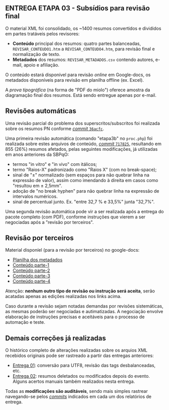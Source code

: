 ## ENTREGA ETAPA 03 - Subsídios para revisão final

O material XML foi consolidado, os ~1400 resumos convertidos e divididos em partes tratáveis pelos revisores:

* **Conteúdo** principal dos resumos: quatro partes balanceadas, `REVISAR_CONTEUDO1.htm` a `REVISAR_CONTEUDO4.htm`, para revisão final e normalização de texto.
* **Metadados** dos resumos: `REVISAR_METADADOS.csv` contendo autores, e-mail, apoio e afiliação.

O conteúdo estará disponível para revisão *online* em Google-docs, os metadados disponíveis para revisão em planilha offline (ex. Excel).

A *prova tipográfica* (na forma de "PDF do miolo") oferece amostra da diagramação final dos resumos. Está sendo entregue apenas por e-mail.

## Revisões automáticas 
Uma revisão parcial do problema dos superscritos/subscritos foi realizada sobre os resumos PN conforme [*commit* `36acfc`](https://github.com/ppKrauss/SBPqO-2019/commit/36acfc40ae97f3b530d070a59b5904e69ea81f94).

Uma primeira revisão automática (comando "etapa3b" no `proc.php`) foi realizada sobre estes arquivos de conteúdo, [*commit* `717825`](https://github.com/ppKrauss/SBPqO-2019/commit/7178257a6f69abeb1056ac58c9ba82c82d20ed8a), resultando em 855 (26%) resumos afetados, pelas seguintes modificações, já utilizadas em anos anteriores da SBPqO:

* termos "in vitro" e "in vivo" com itálicos;
* termo "Raios-X" padronizado como "Raios X" (com no break-space);
* sinal de "±" normalizado (sem espaços para não quebrar linha na expressão de valor), assim como imendando à direita em casos como "resultou em ± 2,5mm".
* adoção de "no break hyphen" para não quebrar linha na expressão de intervalos numéricos.
* sinal de percentual junto. Ex. "entre 32,7 % e 33,5%" junta "32,7%".

Uma segunda revisão automática pode vir a ser realizada após a entrega do pacote completo (com PDF), conforme instruções que vierem a ser negociadas após a "revisão por terceiros".

## Revisão por terceiros
Material disponíel (para a revisão por terceiros) no google-docs:
* [Planilha dos metadados](https://docs.google.com/spreadsheets/d/1YnJId4oKj4OeGDl3-ifB9dLkICOaNDxttAlHKUxFcsI/)
* [Conteúdo parte-1](https://docs.google.com/document/d/14u7UfL1mRZKKK0jwzBzInslNE_NLM0C_6D3Kv8mkc6M/edit?usp=sharing)
* [Conteúdo parte-2](https://docs.google.com/document/d/1M4fK5xc9gUQEO6Sh3xVXyr2iFFaBidbGgs-hIYsBKdo/edit?usp=sharing)
* [Conteúdo parte-3](https://docs.google.com/document/d/1G3d84YX8QM7DQwRSzy2vxjceWWu0SyzHjAhrxc3t5iA/edit?usp=sharing)
* [Conteúdo parte-4](https://docs.google.com/document/d/1xH-P_6ktc-AxnNiY_jCo8KyZzJECN1OqvAiAY9xLQkQ/edit?usp=sharing)

Atenção: **nenhum outro tipo de revisão ou instrução será aceita**, serão acatadas apenas as edições realizadas nos links acima.

Caso durante a revisão sejam notadas demandas por revisões sistemáticas, as mesmas poderão ser negociadas e autimatizadas. A negociação envolve elaboração de instruções precisas e aceitáveis para  o processo de automação e teste.

## Demais correções já realizadas

O histórico completo de alterações realizadas sobre os arquios XML recebidos originais pode ser rastreado a partir das entregas anteriores:
* [Entrega 01](https://github.com/ppKrauss/SBPqO-2019/tree/master/entregas/etapa01): conversão para UTF8, revisão das tags desbalanceadas, etc.
* [Entrega 02](https://github.com/ppKrauss/SBPqO-2019/tree/master/entregas/etapa02#024---convers%C3%A3o): resumos deletados ou modificados depois do evento. Alguns acertos manuais também realizados nesta entrega.

Todas as **modificações são auditáveis**, sendo mais simples rastrear navegando-se pelos [*commits*](https://github.com/ppKrauss/SBPqO-2019/commits/master) indicados em cada um dos relatórios de entrega. 
